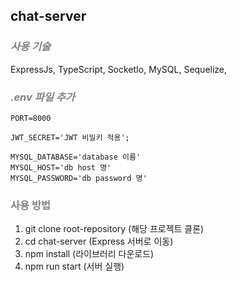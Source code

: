 ## chat-server

### <span style="color:grey">_사용 기술_</span>

ExpressJs, TypeScript, SocketIo, MySQL, Sequelize,

### <span style="color:grey">_.env 파일 추가_</span>

```
PORT=8000

JWT_SECRET='JWT 비밀키 적용';

MYSQL_DATABASE='database 이름'
MYSQL_HOST='db host 명'
MYSQL_PASSWORD='db password 명'

```

### <span style="color:grey">사용 방법</span>

1. git clone root-repository (해당 프로젝트 클론)
2. cd chat-server (Express 서버로 이동)
3. npm install (라이브러리 다운로드)
4. npm run start (서버 실행)
